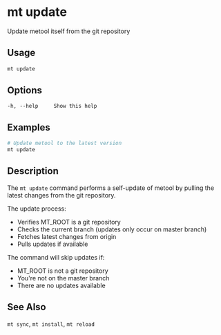 # mt update

Update metool itself from the git repository

## Usage

```bash
mt update
```

## Options

```
-h, --help     Show this help
```

## Examples

```bash
# Update metool to the latest version
mt update
```

## Description

The `mt update` command performs a self-update of metool by pulling the latest changes from the git repository.

The update process:
- Verifies MT_ROOT is a git repository
- Checks the current branch (updates only occur on master branch)
- Fetches latest changes from origin
- Pulls updates if available

The command will skip updates if:
- MT_ROOT is not a git repository
- You're not on the master branch
- There are no updates available

## See Also

`mt sync`, `mt install`, `mt reload`